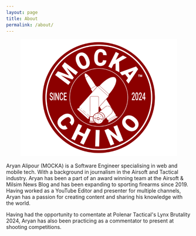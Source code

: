 ```yaml
---
layout: page
title: About
permalink: /about/
---
```


<div style="text-align: center;">
  <img src="/images/profilePicture.png" alt="MOCKA Logo">
</div>

Aryan Alipour (MOCKA) is a Software Engineer specialising in web and mobile tech. With a background in journalism in the Airsoft and Tactical industry. 
Aryan has been a part of an award winning team at the Airsoft & Milsim News Blog and has been expanding to sporting firearms since 2019. 
Having worked as a YouTube Editor and presenter for multiple channels, Aryan has a passion for creating content and sharing his knowledge with the world.

Having had the opportunity to comentate at Polenar Tactical's Lynx Brutality 2024, Aryan has also been practicing as a commentator to present at shooting competitions.
